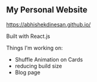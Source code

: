 ## My Personal Website

https://abhishekdinesan.github.io/

Built with React.js

Things I'm working on:
- Shuffle Animation on Cards
- reducing build size
- Blog page